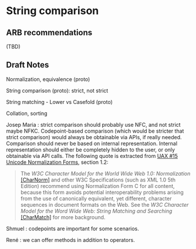# String comparison

## ARB recommendations

(TBD)

## Draft Notes

Normalization, equivalence  (proto)

String comparison (proto): strict, not strict

String matching - Lower vs Casefold  (proto)

Collation, sorting

Josep Maria : strict comparison should probably use NFC, and not strict maybe NFKC. Codepoint-based comparison (which would be stricter that strict comparison) would always be obtainable via APIs, if really needed. Comparison should never be based on internal representation. Internal representation should either be completely hidden to the user, or only obtainable via API calls. The following quote is extracted from [UAX #15 Unicode Normalization Forms](https://unicode.org/reports/tr15/#Norm_Forms), section 1.2:

>The _W3C Character Model for the World Wide Web 1.0: Normalization_ [[CharNorm]](https://unicode.org/reports/tr41/tr41-30.html#CharNorm) and other W3C Specifications (such as XML 1.0 5th Edition) recommend using Normalization Form C for all content, because this form avoids potential interoperability problems arising from the use of canonically equivalent, yet different, character sequences in document formats on the Web. See the _W3C Character Model for the Word Wide Web: String Matching and Searching_ [[CharMatch]](https://unicode.org/reports/tr41/tr41-30.html#CharMatch) for more background.

Shmuel : codepoints are important for some scenarios.

René : we can offer methods in addition to operators.
